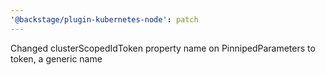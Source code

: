 ```yaml
---
'@backstage/plugin-kubernetes-node': patch
---
```


Changed clusterScopedIdToken property name on PinnipedParameters to token, a generic name
